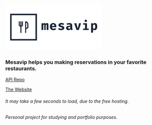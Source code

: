 <h1>
  <img alt="Mesavip" title="Mesavip" src=".github/logo.png" width="300px" />
</h1>

### Mesavip helps you making reservations in your favorite restaurants.

 
[API Repo](https://github.com/danielmarques12/mesavip-api)

[The Website](http://mesavip.gq)
###### It may take a few seconds to load, due to the free hosting.

###### Personal project for studying and portfolio purposes.
